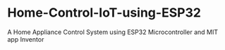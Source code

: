 # Home-Control-IoT-using-ESP32
A Home Appliance Control System using ESP32 Microcontroller and MIT app Inventor

